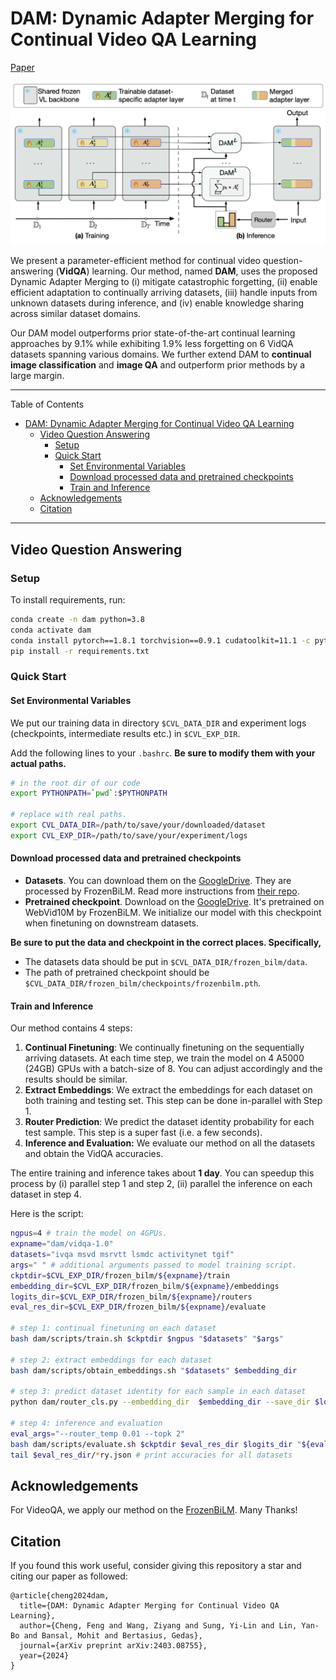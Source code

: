 # DAM: Dynamic Adapter Merging for Continual Video QA Learning

[Paper](https://arxiv.org/abs/2206.08155)

![Teaser](figs/teaser.png)

We present a parameter-efficient method for continual video question-answering (**VidQA**) learning. Our method, named **DAM**, uses the proposed Dynamic Adapter Merging to (i) mitigate catastrophic forgetting, (ii) enable efficient adaptation to continually arriving datasets, (iii) handle inputs from unknown datasets during inference, and (iv) enable knowledge sharing across similar dataset domains.

Our DAM model outperforms prior state-of-the-art continual learning approaches by 9.1% while exhibiting 1.9% less forgetting on 6 VidQA datasets spanning various domains. We further extend DAM to **continual image classification** and **image QA** and outperform prior methods by a large margin.

---

Table of Contents

* [DAM: Dynamic Adapter Merging for Continual Video QA Learning](#dam-dynamic-adapter-merging-for-continual-video-qa-learning)
   * [Video Question Answering](#video-question-answering)
      * [Setup](#setup)
      * [Quick Start](#quick-start)
         * [Set Environmental Variables](#set-environmental-variables)
         * [Download processed data and pretrained checkpoints](#download-processed-data-and-pretrained-checkpoints)
         * [Train and Inference](#train-and-inference)
   * [Acknowledgements](#acknowledgements)
   * [Citation](#citation)

---

## Video Question Answering

### Setup

To install requirements, run:

```bash
conda create -n dam python=3.8
conda activate dam
conda install pytorch==1.8.1 torchvision==0.9.1 cudatoolkit=11.1 -c pytorch -c nvidia
pip install -r requirements.txt
```

### Quick Start

#### Set Environmental Variables

We put our training data in directory `$CVL_DATA_DIR` and experiment logs (checkpoints, intermediate results etc.) in `$CVL_EXP_DIR`.

Add the following lines to your `.bashrc`. **Be sure to modify them with your actual paths.**

```bash
# in the root dir of our code
export PYTHONPATH=`pwd`:$PYTHONPATH

# replace with real paths.
export CVL_DATA_DIR=/path/to/save/your/downloaded/dataset
export CVL_EXP_DIR=/path/to/save/your/experiment/logs
```

#### Download processed data and pretrained checkpoints

- **Datasets**. You can download them on the [GoogleDrive](https://drive.google.com/drive/folders/1ED2VcFSxRW9aFIP2WdGDgLddNTyEVrE5?usp=sharing). They are processed by FrozenBiLM. Read more instructions from [their repo](https://github.com/antoyang/FrozenBiLM).
- **Pretrained checkpoint**. Download on the [GoogleDrive](https://drive.google.com/file/d/1-_mUTxSjQj-NZ-le0-mDUftaikB_2nsU/view?usp=sharing). It's pretrained on WebVid10M by FrozenBiLM. We initialize our model with this checkpoint when finetuning on downstream datasets.

**Be sure to put the data and checkpoint in the correct places. Specifically,**

- The datasets data should be put in `$CVL_DATA_DIR/frozen_bilm/data`.
- The path of pretrained checkpoint should be `$CVL_DATA_DIR/frozen_bilm/checkpoints/frozenbilm.pth`.

#### Train and Inference

Our method contains 4 steps:

1. **Continual Finetuning**: We continually finetuning on the sequentially arriving datasets. At each time step, we train the model on 4 A5000 (24GB) GPUs with a batch-size of 8. You can adjust accordingly and the results should be similar.
2. **Extract Embeddings**: We extract the embeddings for each dataset on both training and testing set. This step can be done in-parallel with Step 1.
3. **Router Prediction**: We predict the dataset identity probability for each test sample. This step is a super fast (i.e. a few seconds).
4. **Inference and Evaluation:** We evaluate our method on all the datasets and obtain the VidQA accuracies.

The entire training and inference takes about **1 day**. You can speedup this process by (i) parallel step 1 and step 2, (ii) parallel the inference on each dataset in step 4.

Here is the script:

```bash
ngpus=4 # train the model on 4GPUs.
expname="dam/vidqa-1.0"
datasets="ivqa msvd msrvtt lsmdc activitynet tgif"
args=" " # additional arguments passed to model training script.
ckptdir=$CVL_EXP_DIR/frozen_bilm/${expname}/train
embedding_dir=$CVL_EXP_DIR/frozen_bilm/${expname}/embeddings
logits_dir=$CVL_EXP_DIR/frozen_bilm/${expname}/routers
eval_res_dir=$CVL_EXP_DIR/frozen_bilm/${expname}/evaluate

# step 1: continual finetuning on each dataset
bash dam/scripts/train.sh $ckptdir $ngpus "$datasets" "$args"

# step 2: extract embeddings for each dataset
bash dam/scripts/obtain_embeddings.sh "$datasets" $embedding_dir

# step 3: predict dataset identity for each sample in each dataset
python dam/router_cls.py --embedding_dir  $embedding_dir --save_dir $logits_dir

# step 4: inference and evaluation
eval_args="--router_temp 0.01 --topk 2"
bash dam/scripts/evaluate.sh $ckptdir $eval_res_dir $logits_dir "${eval_args}"
tail $eval_res_dir/*ry.json # print accuracies for all datasets
```


## Acknowledgements
For VideoQA, we apply our method on the [FrozenBiLM](https://github.com/antoyang/FrozenBiLM). Many Thanks!

## Citation

If you found this work useful, consider giving this repository a star and citing our paper as followed:

```
@article{cheng2024dam,
  title={DAM: Dynamic Adapter Merging for Continual Video QA Learning},
  author={Cheng, Feng and Wang, Ziyang and Sung, Yi-Lin and Lin, Yan-Bo and Bansal, Mohit and Bertasius, Gedas},
  journal={arXiv preprint arXiv:2403.08755},
  year={2024}
}
```

